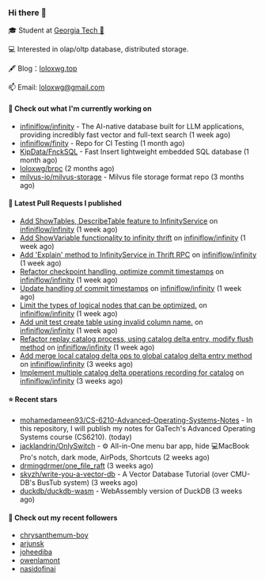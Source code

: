### Hi there 👋


 
🎓 Student at [Georgia Tech 🐝](https://www.gatech.edu/)

💻 Interested in olap/oltp database, distributed storage.

🖋 Blog：[loloxwg.top](https://loloxwg.top)



📫 Email: [loloxwg@gmail.com](mailto:loloxwg@gmail.com)



#### 👷 Check out what I'm currently working on

- [infiniflow/infinity](https://github.com/infiniflow/infinity) - The AI-native database built for LLM applications, providing incredibly fast vector and full-text search  (1 week ago)
- [infiniflow/finity](https://github.com/infiniflow/finity) - Repo for CI Testing (1 month ago)
- [KipData/FnckSQL](https://github.com/KipData/FnckSQL) - Fast Insert lightweight embedded SQL database (1 month ago)
- [loloxwg/brpc](https://github.com/loloxwg/brpc) (2 months ago)
- [milvus-io/milvus-storage](https://github.com/milvus-io/milvus-storage) - Milvus file storage format repo (3 months ago)

#### 🔨 Latest Pull Requests I published

- [Add ShowTables, DescribeTable feature to InfinityService](https://github.com/infiniflow/infinity/pull/537) on [infiniflow/infinity](https://github.com/infiniflow/infinity) (1 week ago)
- [Add ShowVariable functionality to infinity thrift](https://github.com/infiniflow/infinity/pull/536) on [infiniflow/infinity](https://github.com/infiniflow/infinity) (1 week ago)
- [Add &#39;Explain&#39; method to InfinityService in Thrift RPC](https://github.com/infiniflow/infinity/pull/532) on [infiniflow/infinity](https://github.com/infiniflow/infinity) (1 week ago)
- [Refactor checkpoint handling, optimize commit timestamps](https://github.com/infiniflow/infinity/pull/525) on [infiniflow/infinity](https://github.com/infiniflow/infinity) (1 week ago)
- [Update handling of commit timestamps](https://github.com/infiniflow/infinity/pull/514) on [infiniflow/infinity](https://github.com/infiniflow/infinity) (1 week ago)
- [Limit the types of logical nodes that can be optimized.](https://github.com/infiniflow/infinity/pull/507) on [infiniflow/infinity](https://github.com/infiniflow/infinity) (1 week ago)
- [Add unit test create table using invalid column name.](https://github.com/infiniflow/infinity/pull/493) on [infiniflow/infinity](https://github.com/infiniflow/infinity) (1 week ago)
- [Refactor replay catalog process, using catalog delta entry, modify flush method](https://github.com/infiniflow/infinity/pull/487) on [infiniflow/infinity](https://github.com/infiniflow/infinity) (1 week ago)
- [Add merge local catalog delta ops to global catalog delta entry method](https://github.com/infiniflow/infinity/pull/455) on [infiniflow/infinity](https://github.com/infiniflow/infinity) (3 weeks ago)
- [Implement multiple catalog delta operations recording for catalog](https://github.com/infiniflow/infinity/pull/450) on [infiniflow/infinity](https://github.com/infiniflow/infinity) (3 weeks ago)

#### ⭐ Recent stars

- [mohamedameen93/CS-6210-Advanced-Operating-Systems-Notes](https://github.com/mohamedameen93/CS-6210-Advanced-Operating-Systems-Notes) - In this repository, I will publish my notes for GaTech&#39;s Advanced Operating Systems course  (CS6210). (today)
- [jacklandrin/OnlySwitch](https://github.com/jacklandrin/OnlySwitch) - ⚙️ All-in-One menu bar app, hide 💻MacBook Pro&#39;s notch, dark mode, AirPods, Shortcuts (2 weeks ago)
- [drmingdrmer/one_file_raft](https://github.com/drmingdrmer/one_file_raft) (3 weeks ago)
- [skyzh/write-you-a-vector-db](https://github.com/skyzh/write-you-a-vector-db) - A Vector Database Tutorial (over CMU-DB&#39;s BusTub system) (3 weeks ago)
- [duckdb/duckdb-wasm](https://github.com/duckdb/duckdb-wasm) - WebAssembly version of DuckDB (3 weeks ago)

#### 👯 Check out my recent followers

- [chrysanthemum-boy](https://github.com/chrysanthemum-boy)
- [arjunsk](https://github.com/arjunsk)
- [joheediba](https://github.com/joheediba)
- [owenlamont](https://github.com/owenlamont)
- [nasidofinai](https://github.com/nasidofinai)

